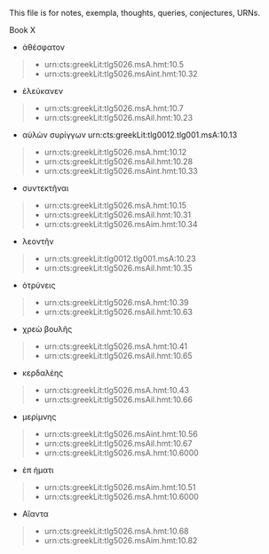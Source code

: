This file is for notes, exempla, thoughts, queries, conjectures, URNs.

Book X

- ἀθέσφατον
>- urn:cts:greekLit:tlg5026.msA.hmt:10.5
>- urn:cts:greekLit:tlg5026.msAint.hmt:10.32

- ἐλεύκανεν
>- urn:cts:greekLit:tlg5026.msA.hmt:10.7
>- urn:cts:greekLit:tlg5026.msAil.hmt:10.23

- αὐλὼν συρίγγων urn:cts:greekLit:tlg0012.tlg001.msA:10.13
>- urn:cts:greekLit:tlg5026.msA.hmt:10.12
>- urn:cts:greekLit:tlg5026.msAil.hmt:10.28
>- urn:cts:greekLit:tlg5026.msAint.hmt:10.33

- συντεκτῆναι 
>- urn:cts:greekLit:tlg5026.msA.hmt:10.15
>- urn:cts:greekLit:tlg5026.msAil.hmt:10.31
>- urn:cts:greekLit:tlg5026.msAim.hmt:10.34

- λεοντῆν 
>- urn:cts:greekLit:tlg0012.tlg001.msA:10.23
>- urn:cts:greekLit:tlg5026.msAil.hmt:10.35

- ὁτρύνεις 
>- urn:cts:greekLit:tlg5026.msA.hmt:10.39
>- urn:cts:greekLit:tlg5026.msAil.hmt:10.63

- χρεὼ βουλῆς
>- urn:cts:greekLit:tlg5026.msA.hmt:10.41
>- urn:cts:greekLit:tlg5026.msAil.hmt:10.65

- κερδαλέης
>- urn:cts:greekLit:tlg5026.msA.hmt:10.43
>- urn:cts:greekLit:tlg5026.msAil.hmt:10.66

- μερίμνης 
>- urn:cts:greekLit:tlg5026.msAint.hmt:10.56
>- urn:cts:greekLit:tlg5026.msAil.hmt:10.67
>- urn:cts:greekLit:tlg5026.msA.hmt:10.6000

- ἐπ ήματι
>- urn:cts:greekLit:tlg5026.msAim.hmt:10.51
>- urn:cts:greekLit:tlg5026.msA.hmt:10.6000

- Αἴαντα
>- urn:cts:greekLit:tlg5026.msA.hmt:10.68
>- urn:cts:greekLit:tlg5026.msAim.hmt:10.82

